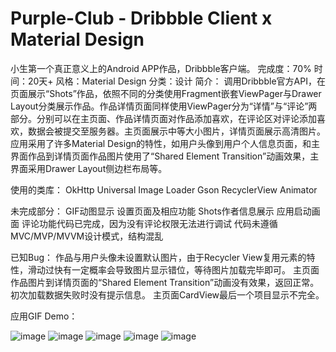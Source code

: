 # Purple-Club - Dribbble Client x Material Design
小生第一个真正意义上的Android APP作品，Dribbble客户端。
完成度：70%
时间：20天+
风格：Material Design
分类：设计 
简介：
    调用Dribbble官方API，在页面展示“Shots”作品，依照不同的分类使用Fragment嵌套ViewPager与Drawer Layout分类展示作品。作品详情页面同样使用ViewPager分为“详情”与“评论”两部分。分别可以在主页面、作品详情页面对作品添加喜欢，在评论区对评论添加喜欢，数据会被提交至服务器。主页面展示中等大小图片，详情页面展示高清图片。应用采用了许多Material Design的特性，如用户头像到用户个人信息页面，和主界面作品到详情页面作品图片使用了“Shared Element Transition”动画效果，主界面采用Drawer Layout侧边栏布局等。

使用的类库：
OkHttp
Universal Image Loader
Gson
RecyclerView Animator

未完成部分：
  GIF动图显示
  设置页面及相应功能
  Shots作者信息展示
  应用启动画面
  评论功能代码已完成，因为没有评论权限无法进行调试
  代码未遵循MVC/MVP/MVVM设计模式，结构混乱

已知Bug：
  作品与用户头像未设置默认图片，由于Recycler View复用元素的特性，滑动过快有一定概率会导致图片显示错位，等待图片加载完毕即可。
  主页面作品图片到详情页面的“Shared Element Transition”动画没有效果，返回正常。
  初次加载数据失败时没有提示信息。
  主页面CardView最后一个项目显示不完全。
  
应用GIF Demo：


![image](https://github.com/TomassMaximum/Purple-Club/raw/master/Demo/基础操作逻辑.gif)
![image](https://github.com/TomassMaximum/Purple-Club/raw/master/Demo/详情及评论.gif)
![image](https://github.com/TomassMaximum/Purple-Club/raw/master/Demo/个人信息.gif)
![image](https://github.com/TomassMaximum/Purple-Club/raw/master/Demo/下拉刷新.gif)
![image](https://github.com/TomassMaximum/Purple-Club/raw/master/Demo/喜欢.gif)
